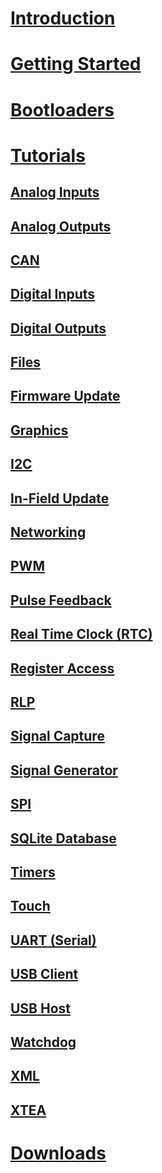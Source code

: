 # [Introduction](intro.md)
# [Getting Started](getting-started.md)
# [Bootloaders](bootloader.md)
# [Tutorials](tutorials/intro.md)
## [Analog Inputs](tutorials/analog-in.md)
## [Analog Outputs](tutorials/analog-out.md)
## [CAN](tutorials/can.md)
## [Digital Inputs](tutorials/digital-inputs.md)
## [Digital Outputs](tutorials/digital-outputs.md)
## [Files](tutorials/files.md)
## [Firmware Update](tutorials/firmware-update.md)
## [Graphics](tutorials/graphics.md)
## [I2C](tutorials/i2c.md)
## [In-Field Update](tutorials/in-field-update.md)
## [Networking](tutorials/networking.md)
## [PWM](tutorials/pwm.md)
## [Pulse Feedback](tutorials/pulse-feedback.md)
## [Real Time Clock (RTC)](tutorials/rtc.md)
## [Register Access](tutorials/register-access.md)
## [RLP](tutorials/rlp.md)
## [Signal Capture](tutorials/signal-capture.md)
## [Signal Generator](tutorials/signal-generator.md)
## [SPI](tutorials/spi.md)
## [SQLite Database](tutorials/sqlite.md)
## [Timers](tutorials/timers.md)
## [Touch](tutorials/touch.md)
## [UART (Serial)](tutorials/uart.md)
## [USB Client](tutorials/usb-client.md)
## [USB Host](tutorials/usb-host.md)
## [Watchdog](tutorials/watchdog.md)
## [XML](tutorials/xml.md)
## [XTEA](tutorials/xtea.md)
# [Downloads](downloads.md)
